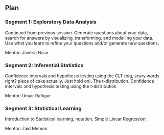 

## Plan

### Segment 1: Exploratory Data Analysis

Continued from previous session. Generate questions about your data, search for answers by visualizing, transforming, and modelling your data. Use what you learn to refine your questions and/or generate new questions.

Mentor: Javeria Nisar

### Segment 2: Inferential Statistics

Confidence intervals and hypothesis testing using the CLT (big, scary words right? piece of cake actually. Just hold on). The t-distribution. Confidence intervals and hypothesis testing using the t-distribution.

Mentor: Umair Rafique

### Segment 3: Statistical Learning

Introduction to Statistical learning, notation, Simple Linear Regression.

Mentor: Zaid Memon
